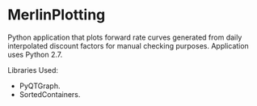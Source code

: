 # MerlinPlotting
Python application that plots forward rate curves generated from daily interpolated discount factors for manual checking purposes. Application uses Python 2.7.

Libraries Used:

* PyQTGraph.
* SortedContainers.
